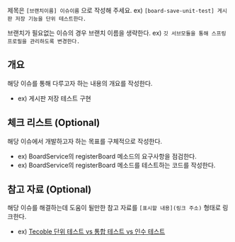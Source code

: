 제목은 `[브랜치이름] 이슈이름` 으로 작성해 주세요. ex) `[board-save-unit-test] 게시판 저장 기능을 단위 테스트한다.`

브랜치가 필요없는 이슈의 경우 브랜치 이름을 생략한다. ex) `깃 서브모듈을 통해 스프링 프로필을 관리하도록 변경한다.`

## 개요
해당 이슈를 통해 다루고자 하는 내용의 개요를 작성한다.
 - ex) 게시판 저장 테스트 구현

## 체크 리스트 (Optional)
해당 이슈에서 개발하고자 하는 목표를 구체적으로 작성한다.
 - ex) BoardService의 registerBoard 메소드의 요구사항을 점검한다.
 - ex) BoardService의 registerBoard 메소드를 테스트하는 코드를 작성한다.

## 참고 자료 (Optional)
해당 이슈를 해결하는데 도움이 될만한 참고 자료를 `[표시할 내용](링크 주소)` 형태로 링크한다.
 - ex) [Tecoble 단위 테스트 vs 통합 테스트 vs 인수 테스트 ](https://tecoble.techcourse.co.kr/post/2021-05-25-unit-test-vs-integration-test-vs-acceptance-test/)
